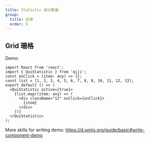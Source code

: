 ```yaml
---
title: Statistic 统计数值
group:
  title: 反馈
  order: 9
---
```


## Grid 珊格

Demo:

```tsx
import React from 'react';
import { QuiStatistic } from 'qiji';
const onClick = (item: any) => {};
const list = [1, 2, 3, 4, 5, 6, 7, 8, 9, 10, 11, 12, 13];
export default () => (
  <QuiStatistic active={true}>
    {list.map((item: any) => (
      <div className="12" onClick={onClick}>
        {item}
      </div>
    ))}
  </QuiStatistic>
);
```

More skills for writing demo: https://d.umijs.org/guide/basic#write-component-demo
